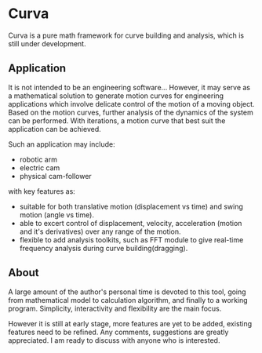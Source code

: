 # Curva

Curva is a pure math framework for curve building and analysis, which is still under development.

## Application

It is not intended to be an engineering software... However, it may serve as a mathematical solution to generate motion curves for engineering applications which involve delicate control of the motion of a moving object. Based on the motion curves, further analysis of the dynamics of the system can be performed. With iterations, a motion curve that best suit the application can be achieved.
  
  Such an application may include:
- robotic arm
- electric cam
- physical cam-follower

with key features as:
- suitable for both translative motion (displacement vs time) and swing motion (angle vs time).
- able to excert control of displacement, velocity, acceleration (motion and it's derivatives) over any range of the motion.
- flexible to add analysis toolkits, such as FFT module to give real-time frequency analysis during curve building(dragging). 

## About

A large amount of the author's personal time is devoted to this tool, going from mathematical model to calculation algorithm, and finally to a working program. Simplicity, interactivity and flexibility are the main focus. 

However it is still at early stage, more features are yet to be added, existing features need to be refined. Any comments, suggestions are greatly appreciated. I am ready to discuss with anyone who is interested.

